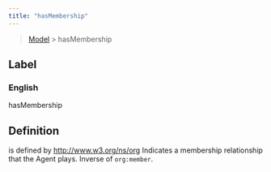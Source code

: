 ```yaml
---
title: "hasMembership"
---
```


> [Model](../../) > hasMembership

## Label

### English
hasMembership


## Definition
is defined by http://www.w3.org/ns/org Indicates a membership relationship that the Agent plays. Inverse of `org:member`.    


    
